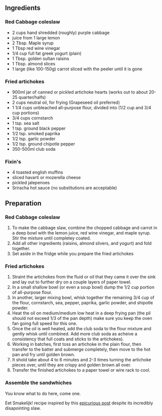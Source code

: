 ## Ingredients
### Red Cabbage coleslaw
- 2 cups hand shredded (roughly) purple cabbage
- juice from 1 large lemon
- 2 Tbsp. Maple syrup
- 1 Tbsp red wine vinegar
- 1/4 cup full fat greek yogurt (plain)
- 1 Tbsp. golden sultan raisins
- 1 Tbsp. almond slices
- 1 large (like 100-150g) carrot sliced with the peeler until it is gone

### Fried artichokes
- 900ml jar of canned or pickled artichoke hearts (works out to about 20-25 quarter/halfs)
- 2 cups neutral oil, for frying (Grapeseed oil preferred)
- 1 1/4 cups unbleached all-purpose flour, divided into (1/2 cup and 3/4 cup portions)
- 3/4 cups cornstarch
- 1 tsp. sea salt
- 1 tsp. ground black pepper
- 1/2 tsp. smoked paprika
- 1/2 tsp. garlic powder
- 1/2 tsp. ground chipotle pepper
- 350-500ml club soda

### Fixin's
- 4 toasted english muffins
- sliced havarti or mozerella cheese
- pickled jalepenoes
- Sriracha hot sauce (no substitutions are acceptable)

## Preparation 
### Red Cabbage coleslaw
1. To make the cabbage slaw, combine the chopped cabbage and carrot in a deep bowl with the lemon juice, red wine vinegar, and maple syrup. Stir the mixture until completey coated.
2. Add all other ingredients (raisins, almond slivers, and yogurt) and fold together.
3. Set aside in the fridge while you prepare the fried artichokes
### Fried artichokes
1. Straint the artichokes from the fluid or oil that they came it over the sink and lay out to further dry on a couple layers of paper towel.
2. In a small shallow bowl (or even a soup bowl) dump the 1/2 cup portion of all-purpose flour. 
3. In another, larger mixing bowl, whisk together the remaining 3/4 cup of the flour, cornstarch, sea, pepper, paprika, garlic powder, and shipotle powder.
4. Heat the oil on medium/medium low heat in a deep frying pan (the pil should not exceed 1/3 of the pan depth) make sure you keep the oven fan going full speed for this one.
5. Once the oil is well heated, add the club soda to the flour mixture and gently whisk until combined. Add more club soda as acheive a consistency that full coats and sticks to the artichokes). 
6. Working in batches, first toss an artichoke in the plain flour, then transfer to the batter and submerge completely, then move to the hot pan and fry until golden brown.
7. It shold take about 4 to 6 minutes and 2-3 times turning the artichoke pieces over, until they are crispy and golden brown all over.
8. Transfer the finished artichokes to a paper towel or wire rack to cool.
### Assemble the sandwhiches
You know what to do here, come one.

Eet Smakelijk!
recipe inspired by this [epicurious post](https://www.epicurious.com/recipes/food/views/fried-artichoke-sandwich-lauren-toyota) despite its incredibly disapointing slaw.
